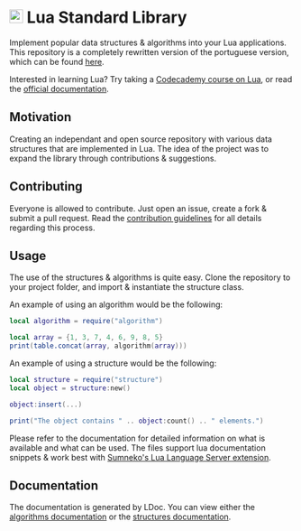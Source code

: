 <h1><img src="https://asset.brandfetch.io/idpR3qNoyU/id_LDWZ-VP.svg" alt="lua_logo" width="24px" /> Lua Standard Library</h1>

Implement popular data structures & algorithms into your Lua applications. This repository is a completely rewritten version of the portuguese version, which can be found [here](https://github.com/tomieiro/LuaSTDL).

Interested in learning Lua? Try taking a [Codecademy course on Lua](https://www.codecademy.com/learn/learn-lua), or read the [official documentation](https://lua.org/).

## Motivation

Creating an independant and open source repository with various data structures that are implemented in Lua. The idea of the project was to expand the library through contributions & suggestions.

## Contributing

Everyone is allowed to contribute. Just open an issue, create a fork & submit a pull request. Read the [contribution guidelines](./CONTRIBUTING.md) for all details regarding this process.

## Usage

The use of the structures & algorithms is quite easy. Clone the repository to your project folder, and import & instantiate the structure class.

An example of using an algorithm would be the following:

```lua
local algorithm = require("algorithm")

local array = {1, 3, 7, 4, 6, 9, 8, 5}
print(table.concat(array, algorithm(array)))
```

An example of using a structure would be the following:

```lua
local structure = require("structure")
local object = structure:new()

object:insert(...)

print("The object contains " .. object:count() .. " elements.")
```

Please refer to the documentation for detailed information on what is available and what can be used. The files support lua documentation snippets & work best with [Sumneko's Lua Language Server extension](https://github.com/sumneko/lua-language-server).

## Documentation

The documentation is generated by LDoc. You can view either the [algorithms documentation](https://shawnjb.github.io/lua-standard-library/docs/algorithms) or the [structures documentation](https://shawnjb.github.io/lua-standard-library/docs/structures).